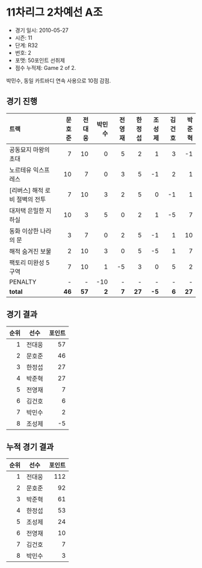 # 11차리그 2차예선 A조

- 경기 일시: 2010-05-27
- 시즌: 11
- 단계: R32
- 번호: 2
- 포맷: 50포인트 선취제
- 점수 누적제: Game 2 of 2.



박민수, 동일 카트바디 연속 사용으로 10점 감점.

## 경기 진행

| 트랙 | 문호준 | 전대웅 | 박민수 | 전영재 | 한정섭 | 조성제 | 김건호 | 박준혁 |
|:---|---:|---:|---:|---:|---:|---:|---:|---:|
| 공동묘지 마왕의 초대 | 7 | 10 | 0 | 5 | 2 | 1 | 3 | -1 |
| 노르테유 익스프레스 | 10 | 7 | 0 | 3 | 5 | -1 | 2 | 1 |
| [리버스] 해적 로비 절벽의 전투 | 7 | 10 | 3 | 2 | 5 | 0 | -1 | 1 |
| 대저택 은밀한 지하실 | 10 | 3 | 5 | 0 | 2 | 1 | -5 | 7 |
| 동화 이상한 나라의 문 | 3 | 7 | 0 | 2 | 5 | -1 | 1 | 10 |
| 해적 숨겨진 보물 | 2 | 10 | 3 | 0 | 5 | -5 | 1 | 7 |
| 팩토리 미완성 5구역 | 7 | 10 | 1 | -5 | 3 | 0 | 5 | 2 |
| PENALTY | - | - | -10 | - | - | - | - | - |
| __total__ | __46__ | __57__ | __2__ | __7__ | __27__ | __-5__ | __6__ | __27__ |




## 경기 결과

| 순위 | 선수 | 포인트 |
|---:|:---:|---:|
| 1 | 전대웅 | 57 |
| 2 | 문호준 | 46 |
| 3 | 한정섭 | 27 |
| 4 | 박준혁 | 27 |
| 5 | 전영재 | 7 |
| 6 | 김건호 | 6 |
| 7 | 박민수 | 2 |
| 8 | 조성제 | -5 |

## 누적 경기 결과

| 순위 | 선수 | 포인트 |
|---:|:---:|---:|
| 1 | 전대웅 | 112 |
| 2 | 문호준 | 92 |
| 3 | 박준혁 | 61 |
| 4 | 한정섭 | 53 |
| 5 | 조성제 | 24 |
| 6 | 전영재 | 10 |
| 7 | 김건호 | 7 |
| 8 | 박민수 | 3 |

